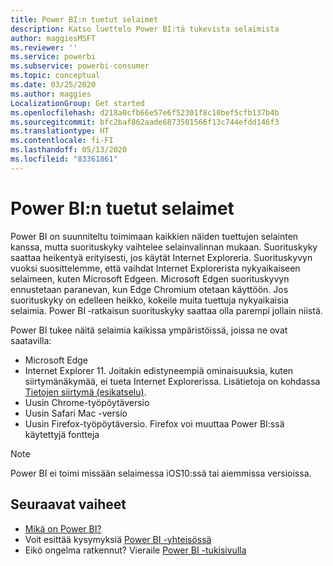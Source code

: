 ```yaml
---
title: Power BI:n tuetut selaimet
description: Katso luettelo Power BI:tä tukevista selaimista
author: maggiesMSFT
ms.reviewer: ''
ms.service: powerbi
ms.subservice: powerbi-consumer
ms.topic: conceptual
ms.date: 03/25/2020
ms.author: maggies
LocalizationGroup: Get started
ms.openlocfilehash: d218a0cfb66e57e6f52301f8c10bef5cfb137b4b
ms.sourcegitcommit: bfc2baf862aade6873501566f13c744efdd146f3
ms.translationtype: HT
ms.contentlocale: fi-FI
ms.lasthandoff: 05/13/2020
ms.locfileid: "83361861"
---
```

# <a name="supported-browsers-for-power-bi"></a>Power BI:n tuetut selaimet

Power BI on suunniteltu toimimaan kaikkien näiden tuettujen selainten kanssa, mutta suorituskyky vaihtelee selainvalinnan mukaan. Suorituskyky saattaa heikentyä erityisesti, jos käytät Internet Exploreria. Suorituskyvyn vuoksi suosittelemme, että vaihdat Internet Explorerista nykyaikaiseen selaimeen, kuten Microsoft Edgeen. Microsoft Edgen suorituskyvyn ennustetaan paranevan, kun Edge Chromium otetaan käyttöön. Jos suorituskyky on edelleen heikko, kokeile muita tuettuja nykyaikaisia selaimia. Power BI ‑ratkaisun suorituskyky saattaa olla parempi jollain niistä.

Power BI tukee näitä selaimia kaikissa ympäristöissä, joissa ne ovat saatavilla:

- Microsoft Edge
- Internet Explorer 11. Joitakin edistyneempiä ominaisuuksia, kuten siirtymänäkymää, ei tueta Internet Explorerissa. Lisätietoja on kohdassa [Tietojen siirtymä (esikatselu)](../collaborate-share/service-data-lineage.md).
- Uusin Chrome-työpöytäversio
- Uusin Safari Mac -versio
- Uusin Firefox-työpöytäversio. Firefox voi muuttaa Power BI:ssä käytettyjä fontteja 

> [!NOTE]
> Power BI ei toimi missään selaimessa iOS10:ssä tai aiemmissa versioissa.

## <a name="next-steps"></a>Seuraavat vaiheet
* [Mikä on Power BI?](power-bi-overview.md)
* Voit esittää kysymyksiä [Power BI -yhteisössä](https://community.powerbi.com/)
* Eikö ongelma ratkennut? Vieraile [Power BI -tukisivulla](https://powerbi.microsoft.com/support/)
